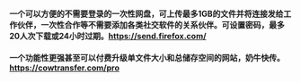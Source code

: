 #### 一个可以方便的不需要登录的一次性网盘，可上传最多1GB的文件并将连接发给工作伙伴，一次性合作等不需要添加各类社交软件的关系伙伴。可设置密码，最多20人次下载或24小时过期。https://send.firefox.com/
#### 一个功能性更强甚至可以付费升级单文件大小和总储存空间的网站，奶牛快传。https://cowtransfer.com/pro
